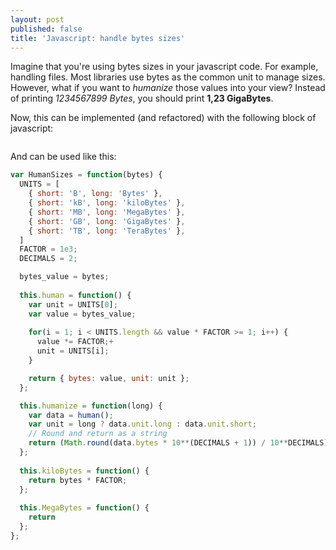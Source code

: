 ```yaml
---
layout: post
published: false
title: 'Javascript: handle bytes sizes'
---
```

Imagine that you're using bytes sizes in your javascript code. For example, handling files. Most libraries use bytes as the common unit to manage sizes. However, what if you want to *humanize* those values into your view? Instead of printing *1234567899 Bytes*, you should print **1,23 GigaBytes**.

Now, this can be implemented (and refactored) with the following block of javascript:

```js

```

And can be used like this:

```js
var HumanSizes = function(bytes) {
  UNITS = [
    { short: 'B', long: 'Bytes' },
    { short: 'kB', long: 'kiloBytes' },
    { short: 'MB', long: 'MegaBytes' },
    { short: 'GB', long: 'GigaBytes' },
    { short: 'TB', long: 'TeraBytes' },
  ]
  FACTOR = 1e3;
  DECIMALS = 2;

  bytes_value = bytes;
  
  this.human = function() {
    var unit = UNITS[0];
    var value = bytes_value;
    
    for(i = 1; i < UNITS.length && value * FACTOR >= 1; i++) {
      value *= FACTOR;+
      unit = UNITS[i];
    }

    return { bytes: value, unit: unit };
  };

  this.humanize = function(long) {
    var data = human();
    var unit = long ? data.unit.long : data.unit.short;
    // Round and return as a string
    return (Math.round(data.bytes * 10**(DECIMALS + 1)) / 10**DECIMALS) + ' ' + unit;
  };
  
  this.kiloBytes = function() {
    return bytes * FACTOR;
  };
  
  this.MegaBytes = function() {
    return 
  };
};
```